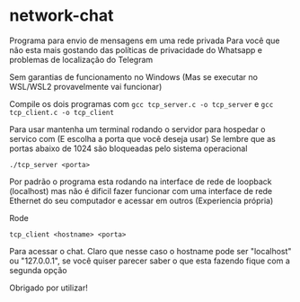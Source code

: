 # network-chat
Programa para envio de mensagens em uma rede privada
Para você que não esta mais gostando das políticas de privacidade do Whatsapp e problemas de localização do Telegram

Sem garantias de funcionamento no Windows (Mas se executar no WSL/WSL2 provavelmente vai funcionar)

Compile os dois programas com `gcc tcp_server.c -o tcp_server` e `gcc tcp_client.c -o tcp_client`

Para usar mantenha um terminal rodando o servidor para hospedar o servico com (E escolha a porta que você deseja usar)
Se lembre que as portas abaixo de 1024 são bloqueadas pelo sistema operacional
```
./tcp_server <porta>
```

Por padrão o programa esta rodando na interface de rede de loopback (localhost) mas não é dificil fazer funcionar com uma interface de rede Ethernet do seu computador e acessar em outros (Experiencia própria)

Rode
```
tcp_client <hostname> <porta>
```
Para acessar o chat. Claro que nesse caso o hostname pode ser "localhost" ou "127.0.0.1", se você quiser parecer saber o que esta fazendo fique com a segunda opção

Obrigado por utilizar!
